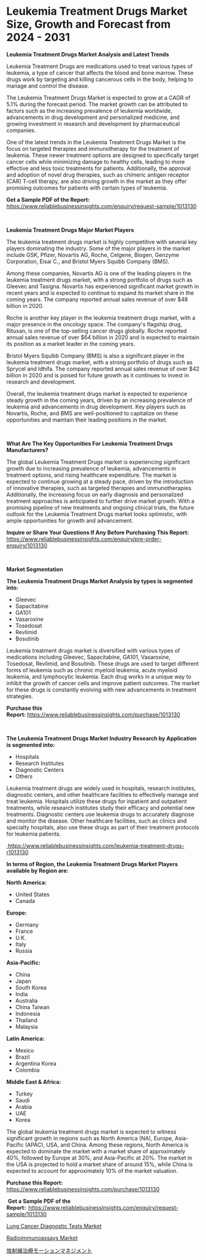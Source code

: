 <p><h1>Leukemia Treatment Drugs Market Size, Growth and Forecast from 2024 - 2031</h1></p><p><strong>Leukemia Treatment Drugs Market Analysis and Latest Trends</strong></p>
<p><p>Leukemia Treatment Drugs are medications used to treat various types of leukemia, a type of cancer that affects the blood and bone marrow. These drugs work by targeting and killing cancerous cells in the body, helping to manage and control the disease.</p><p>The Leukemia Treatment Drugs Market is expected to grow at a CAGR of 5.1% during the forecast period. The market growth can be attributed to factors such as the increasing prevalence of leukemia worldwide, advancements in drug development and personalized medicine, and growing investment in research and development by pharmaceutical companies.</p><p>One of the latest trends in the Leukemia Treatment Drugs Market is the focus on targeted therapies and immunotherapy for the treatment of leukemia. These newer treatment options are designed to specifically target cancer cells while minimizing damage to healthy cells, leading to more effective and less toxic treatments for patients. Additionally, the approval and adoption of novel drug therapies, such as chimeric antigen receptor (CAR) T-cell therapy, are also driving growth in the market as they offer promising outcomes for patients with certain types of leukemia.</p></p>
<p><strong>Get a Sample PDF of the Report:&nbsp;</strong> <a href="https://www.reliablebusinessinsights.com/enquiry/request-sample/1013130">https://www.reliablebusinessinsights.com/enquiry/request-sample/1013130</a></p>
<p>&nbsp;</p>
<p><strong>Leukemia Treatment Drugs Major Market Players</strong></p>
<p><p>The leukemia treatment drugs market is highly competitive with several key players dominating the industry. Some of the major players in the market include GSK, Pfizer, Novartis AG, Roche, Celgene, Biogen, Genzyme Corporation, Eisai C., and Bristol Myers Squibb Company (BMS).</p><p>Among these companies, Novartis AG is one of the leading players in the leukemia treatment drugs market, with a strong portfolio of drugs such as Gleevec and Tasigna. Novartis has experienced significant market growth in recent years and is expected to continue to expand its market share in the coming years. The company reported annual sales revenue of over $48 billion in 2020.</p><p>Roche is another key player in the leukemia treatment drugs market, with a major presence in the oncology space. The company's flagship drug, Rituxan, is one of the top-selling cancer drugs globally. Roche reported annual sales revenue of over $64 billion in 2020 and is expected to maintain its position as a market leader in the coming years.</p><p>Bristol Myers Squibb Company (BMS) is also a significant player in the leukemia treatment drugs market, with a strong portfolio of drugs such as Sprycel and Idhifa. The company reported annual sales revenue of over $42 billion in 2020 and is poised for future growth as it continues to invest in research and development.</p><p>Overall, the leukemia treatment drugs market is expected to experience steady growth in the coming years, driven by an increasing prevalence of leukemia and advancements in drug development. Key players such as Novartis, Roche, and BMS are well-positioned to capitalize on these opportunities and maintain their leading positions in the market.</p></p>
<p>&nbsp;</p>
<p><strong>What Are The Key Opportunities For Leukemia Treatment Drugs Manufacturers?</strong></p>
<p><p>The global Leukemia Treatment Drugs market is experiencing significant growth due to increasing prevalence of leukemia, advancements in treatment options, and rising healthcare expenditure. The market is expected to continue growing at a steady pace, driven by the introduction of innovative therapies, such as targeted therapies and immunotherapies. Additionally, the increasing focus on early diagnosis and personalized treatment approaches is anticipated to further drive market growth. With a promising pipeline of new treatments and ongoing clinical trials, the future outlook for the Leukemia Treatment Drugs market looks optimistic, with ample opportunities for growth and advancement.</p></p>
<p><strong>Inquire or Share Your Questions If Any Before Purchasing This Report:</strong> <a href="https://www.reliablebusinessinsights.com/enquiry/pre-order-enquiry/1013130">https://www.reliablebusinessinsights.com/enquiry/pre-order-enquiry/1013130</a></p>
<p>&nbsp;</p>
<p><strong>Market Segmentation</strong></p>
<p><strong>The Leukemia Treatment Drugs Market Analysis by types is segmented into:</strong></p>
<p><ul><li>Gleevec</li><li>Sapacitabine</li><li>GA101</li><li>Vasaroxine</li><li>Tosedosat</li><li>Revlimid</li><li>Bosutinib</li></ul></p>
<p><p>Leukemia treatment drugs market is diversified with various types of medications including Gleevec, Sapacitabine, GA101, Vasaroxine, Tosedosat, Revlimid, and Bosutinib. These drugs are used to target different forms of leukemia such as chronic myeloid leukemia, acute myeloid leukemia, and lymphocytic leukemia. Each drug works in a unique way to inhibit the growth of cancer cells and improve patient outcomes. The market for these drugs is constantly evolving with new advancements in treatment strategies.</p></p>
<p><strong>Purchase this Report:&nbsp;</strong><a href="https://www.reliablebusinessinsights.com/purchase/1013130">https://www.reliablebusinessinsights.com/purchase/1013130</a></p>
<p>&nbsp;</p>
<p><strong>The Leukemia Treatment Drugs Market Industry Research by Application is segmented into:</strong></p>
<p><ul><li>Hospitals</li><li>Research Institutes</li><li>Diagnostic Centers</li><li>Others</li></ul></p>
<p><p>Leukemia treatment drugs are widely used in hospitals, research institutes, diagnostic centers, and other healthcare facilities to effectively manage and treat leukemia. Hospitals utilize these drugs for inpatient and outpatient treatments, while research institutes study their efficacy and potential new treatments. Diagnostic centers use leukemia drugs to accurately diagnose and monitor the disease. Other healthcare facilities, such as clinics and specialty hospitals, also use these drugs as part of their treatment protocols for leukemia patients.</p></p>
<p><a href="https://www.reliablebusinessinsights.com/leukemia-treatment-drugs-r1013130">&nbsp;https://www.reliablebusinessinsights.com/leukemia-treatment-drugs-r1013130</a></p>
<p><strong>In terms of Region, the Leukemia Treatment Drugs Market Players available by Region are:</strong></p>
<p>
    <p> <strong> North America: </strong>
        <ul>
            <li>United States</li>
            <li>Canada</li>
        </ul>
        </p> 
    <p> <strong> Europe: </strong>
        <ul>
            <li>Germany</li>
            <li>France</li>
            <li>U.K.</li>
            <li>Italy</li>
            <li>Russia</li>
        </ul>
        </p> 
    <p> <strong> Asia-Pacific: </strong>
        <ul>
            <li>China</li>
            <li>Japan</li>
            <li>South Korea</li>
            <li>India</li>
            <li>Australia</li>
            <li>China Taiwan</li>
            <li>Indonesia</li>
            <li>Thailand</li>
            <li>Malaysia</li>
        </ul>
        </p> 
    <p> <strong> Latin America: </strong>
        <ul>
            <li>Mexico</li>
            <li>Brazil</li>
            <li>Argentina Korea</li>
            <li>Colombia</li>
        </ul>
        </p> 
    <p> <strong> Middle East & Africa: </strong>
        <ul>
            <li>Turkey</li>
            <li>Saudi</li>
            <li>Arabia</li>
            <li>UAE</li>
            <li>Korea</li>
        </ul>
    </p>
    </p>
<p><p>The global leukemia treatment drugs market is expected to witness significant growth in regions such as North America (NA), Europe, Asia-Pacific (APAC), USA, and China. Among these regions, North America is expected to dominate the market with a market share of approximately 40%, followed by Europe at 30%, and Asia-Pacific at 20%. The market in the USA is projected to hold a market share of around 15%, while China is expected to account for approximately 10% of the market valuation.</p></p>
<p><strong>Purchase this Report: </strong><a href="https://www.reliablebusinessinsights.com/purchase/1013130">https://www.reliablebusinessinsights.com/purchase/1013130</a></p>
<p>&nbsp;<strong>Get a Sample PDF of the Report:&nbsp;&nbsp;</strong><a href="https://www.reliablebusinessinsights.com/enquiry/request-sample/1013130">https://www.reliablebusinessinsights.com/enquiry/request-sample/1013130</a></p>
<p><strong></strong></p>
<p><p><a href="https://github.com/ctanaka235/Market-Research-Report-List-1/blob/main/lung-cancer-diagnostic-tests-market.md">Lung Cancer Diagnostic Tests Market</a></p><p><a href="https://github.com/JermaineCrona2023/Market-Research-Report-List-1/blob/main/radioimmunoassays-market.md">Radioimmunoassays Market</a></p><p><a href="https://github.com/mohamedbakry57/Market-Research-Report-List-4/blob/main/9298821171647.md">放射線治療モーションマネジメント</a></p></p>